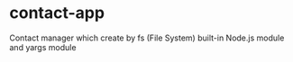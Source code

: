 # contact-app
Contact manager which create by fs (File System) built-in  Node.js module and yargs module
